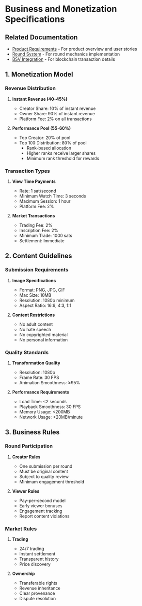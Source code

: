 # Business and Monetization Specifications

## Related Documentation
- [Product Requirements](./pdr.md) - For product overview and user stories
- [Round System](./round_system.md) - For round mechanics implementation
- [BSV Integration](./bsv_integration.md) - For blockchain transaction details

## 1. Monetization Model

### Revenue Distribution
1. **Instant Revenue (40-45%)**
   - Creator Share: 10% of instant revenue
   - Owner Share: 90% of instant revenue
   - Platform Fee: 2% on all transactions

2. **Performance Pool (55-60%)**
   - Top Creator: 20% of pool
   - Top 100 Distribution: 80% of pool
     - Rank-based allocation
     - Higher ranks receive larger shares
     - Minimum rank threshold for rewards

### Transaction Types
1. **View Time Payments**
   - Rate: 1 sat/second
   - Minimum Watch Time: 3 seconds
   - Maximum Session: 1 hour
   - Platform Fee: 2%

2. **Market Transactions**
   - Trading Fee: 2%
   - Inscription Fee: 2%
   - Minimum Trade: 1000 sats
   - Settlement: Immediate

## 2. Content Guidelines

### Submission Requirements
1. **Image Specifications**
   - Format: PNG, JPG, GIF
   - Max Size: 10MB
   - Resolution: 1080p minimum
   - Aspect Ratio: 16:9, 4:3, 1:1

2. **Content Restrictions**
   - No adult content
   - No hate speech
   - No copyrighted material
   - No personal information

### Quality Standards
1. **Transformation Quality**
   - Resolution: 1080p
   - Frame Rate: 30 FPS
   - Animation Smoothness: ≥95%

2. **Performance Requirements**
   - Load Time: <2 seconds
   - Playback Smoothness: 30 FPS
   - Memory Usage: <200MB
   - Network Usage: <20MB/minute

## 3. Business Rules

### Round Participation
1. **Creator Rules**
   - One submission per round
   - Must be original content
   - Subject to quality review
   - Minimum engagement threshold

2. **Viewer Rules**
   - Pay-per-second model
   - Early viewer bonuses
   - Engagement tracking
   - Report content violations

### Market Rules
1. **Trading**
   - 24/7 trading
   - Instant settlement
   - Transparent history
   - Price discovery

2. **Ownership**
   - Transferable rights
   - Revenue inheritance
   - Clear provenance
   - Dispute resolution 